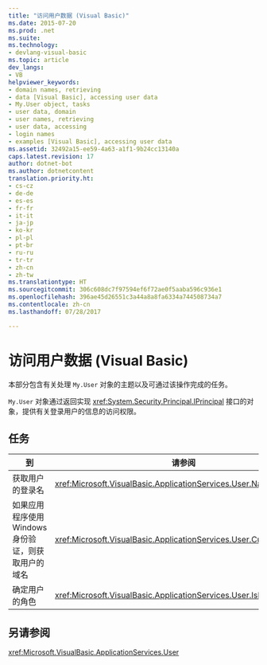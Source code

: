 ```yaml
---
title: "访问用户数据 (Visual Basic)"
ms.date: 2015-07-20
ms.prod: .net
ms.suite: 
ms.technology:
- devlang-visual-basic
ms.topic: article
dev_langs:
- VB
helpviewer_keywords:
- domain names, retrieving
- data [Visual Basic], accessing user data
- My.User object, tasks
- user data, domain
- user names, retrieving
- user data, accessing
- login names
- examples [Visual Basic], accessing user data
ms.assetid: 32492a15-ee59-4a63-a1f1-9b24cc13140a
caps.latest.revision: 17
author: dotnet-bot
ms.author: dotnetcontent
translation.priority.ht:
- cs-cz
- de-de
- es-es
- fr-fr
- it-it
- ja-jp
- ko-kr
- pl-pl
- pt-br
- ru-ru
- tr-tr
- zh-cn
- zh-tw
ms.translationtype: HT
ms.sourcegitcommit: 306c608dc7f97594ef6f72ae0f5aaba596c936e1
ms.openlocfilehash: 396ae45d26551c3a44a8a8fa6334a744508734a7
ms.contentlocale: zh-cn
ms.lasthandoff: 07/28/2017

---
```

# <a name="accessing-user-data-visual-basic"></a>访问用户数据 (Visual Basic)
本部分包含有关处理 `My.User` 对象的主题以及可通过该操作完成的任务。  
  
 `My.User` 对象通过返回实现 <xref:System.Security.Principal.IPrincipal> 接口的对象，提供有关登录用户的信息的访问权限。  
  
## <a name="tasks"></a>任务  
  
|到|请参阅|  
|--------|---------|  
|获取用户的登录名|<xref:Microsoft.VisualBasic.ApplicationServices.User.Name%2A>|  
|如果应用程序使用 Windows 身份验证，则获取用户的域名|<xref:Microsoft.VisualBasic.ApplicationServices.User.CurrentPrincipal>|  
|确定用户的角色|<xref:Microsoft.VisualBasic.ApplicationServices.User.IsInRole%2A>|  
  
## <a name="see-also"></a>另请参阅  
 <xref:Microsoft.VisualBasic.ApplicationServices.User>

